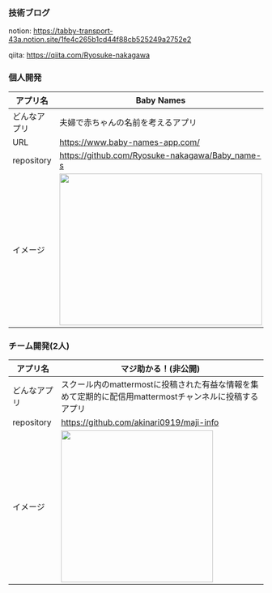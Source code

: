 ### 技術ブログ
notion:
https://tabby-transport-43a.notion.site/1fe4c265b1cd44f88cb525249a2752e2

qiita:
https://qiita.com/Ryosuke-nakagawa

### 個人開発
|アプリ名|Baby Names|ヒラマサを探せ|
|---|---|---|
|どんなアプリ|夫婦で赤ちゃんの名前を考えるアプリ|ヒラマサを探すゲームアプリ（スマホのみ対応）|
|URL|https://www.baby-names-app.com/|https://www.find-hiramasa.com/|
|repository|https://github.com/Ryosuke-nakagawa/Baby_name-s|https://github.com/Ryosuke-nakagawa/find_hiramasa|
|イメージ|<img src="https://i.gyazo.com/b032219411a89b0850011499f5e5b191.png" width=400px height=300px >|<img src="https://i.gyazo.com/d9c77d0f60ad5c97f486d8210f009259.png" width=400px height=300px >|


### チーム開発(2人)
|アプリ名|マジ助かる！(非公開)|
|---|---|
|どんなアプリ|スクール内のmattermostに投稿された有益な情報を集めて定期的に配信用mattermostチャンネルに投稿するアプリ|
|repository|https://github.com/akinari0919/maji-info|
|イメージ|<img src="https://user-images.githubusercontent.com/88041615/179361118-ba6fa511-531a-4485-beff-ad6bb68b9fae.png" width=300px height=300px >|


<!--
**Ryosuke-nakagawa/Ryosuke-nakagawa** is a ✨ _special_ ✨ repository because its `README.md` (this file) appears on your GitHub profile.

Here are some ideas to get you started:

- 🔭 I’m currently working on ...
- 🌱 I’m currently learning ...
- 👯 I’m looking to collaborate on ...
- 🤔 I’m looking for help with ...
- 💬 Ask me about ...
- 📫 How to reach me: ...
- 😄 Pronouns: ...
- ⚡ Fun fact: ...
-->
